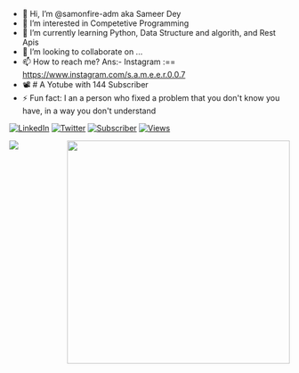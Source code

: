 - 👋 Hi, I’m @samonfire-adm aka Sameer Dey 
- 👀 I’m interested in Competetive Programming 
- 🌱 I’m currently learning Python, Data Structure and algorith, and Rest Apis
- 💞️ I’m looking to collaborate on ...
- 📫 How to reach me? Ans:- Instagram :== https://www.instagram.com/s.a.m.e.e.r.0.0.7
- 📽 # A Yotube with 144 Subscriber
-  ⚡ Fun fact: I an a person who fixed a problem that you don't know you have, in a way you don't understand


[![LinkedIn](https://img.shields.io/badge/-LinkedIn-0077B5?style=flat-square&logo=linkedin&logoColor=white)](https://www.linkedin.com/in/sameer-dey-54b5701b3/) 
[![Twitter](https://img.shields.io/badge/-Twitter-1DA1F2?style=flat-square&logo=twitter&logoColor=white)](https://twitter.com/sameerdeytalk)
[![Subscriber](https://img.shields.io/youtube/channel/subscribers/UC9QjdDFA-Pvv-xDPvxhqVSA?style=social)](https://www.youtube.com/c/RochakEducation)
[![Views](https://img.shields.io/youtube/views/Lmdf56JQ7t4?style=social)](https://youtu.be/Lmdf56JQ7t4)


<img align="left" src="https://github-readme-stats.vercel.app/api/top-langs/?username=Rishabhg-rgb&theme=dracula" />
<img align="right" src="https://github-readme-stats.vercel.app/api?username=samonfire-adm&theme=dracula" width="400px">


<!---
samonfire-adm/samonfire-adm is a ✨ special ✨ repository because its `README.md` (this file) appears on your GitHub profile.
You can click the Preview link to take a look at your changes.
--->
